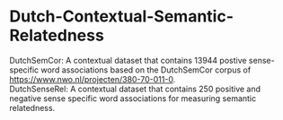 # Dutch-Contextual-Semantic-Relatedness

DutchSemCor: A contextual dataset that contains 13944 postive sense-specific word associations based on the DutchSemCor corpus of https://www.nwo.nl/projecten/380-70-011-0. <br />
DutchSenseRel: A contextual dataset that contains 250 positive and negative sense specific word associations for measuring semantic relatedness. <br />
